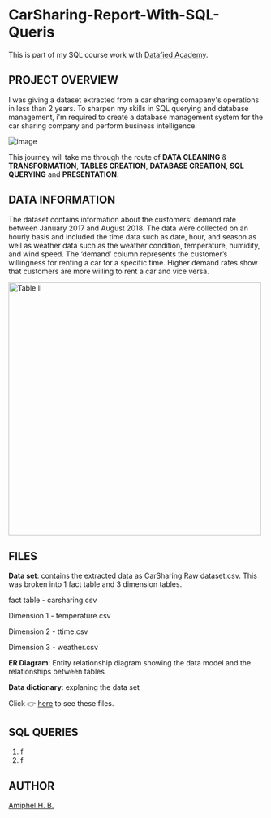 # CarSharing-Report-With-SQL-Queris
This is part of my SQL course work with [Datafied Academy](https://github.com/Datafyde).


## PROJECT OVERVIEW
I was giving a dataset extracted from a car sharing comapany's operations in less than 2 years.
To sharpen my skills in SQL querying and database management, i'm required to create a database management system
for the car sharing company and perform business intelligence.

![image](https://github.com/Amiphel/Carsharing-Report-With-SQL-Queris/assets/157698401/f42da6b2-f296-4017-a15f-317631627781)

This journey will take me through the route of **DATA CLEANING** & **TRANSFORMATION**, **TABLES CREATION**, **DATABASE CREATION**, **SQL QUERYING** and **PRESENTATION**.

## DATA INFORMATION
The dataset contains information about the customers’ demand rate between January 2017 and August 2018. The data were collected on an hourly basis and included the time data such as date, hour, and season as well as weather data such as the weather condition, temperature, humidity, and wind speed. The ‘demand’ column represents the customer’s willingness for renting a car for a specific time. Higher demand rates show that customers are more willing to rent a car and vice versa.

<img width="498" alt="Table II" src="https://github.com/Amiphel/Carsharing-Report-With-SQL-Queris/assets/157698401/f733bd8d-cf42-4a45-8529-60c0325d69c7">

## FILES

**Data set**: contains the extracted data as CarSharing Raw dataset.csv.
This was broken into 1 fact table and 3 dimension tables.

fact table - carsharing.csv

Dimension 1 - temperature.csv

Dimension 2 - ttime.csv

Dimension 3 - weather.csv

**ER Diagram**: Entity relationship diagram showing the data model and the relationships between tables

**Data dictionary**: explaning the data set

Click 👉 [here](https://drive.google.com/drive/folders/1vvdSF904hatwQOlyxMOzBoKkYgbwCp4O?usp=sharing) to see these files.


## SQL QUERIES
1. f
2.  f


## AUTHOR

[Amiphel H. B.](www.linkedin.com/in/amiphel-bassuo-931294220)
